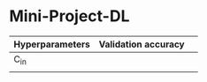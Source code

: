 # Mini-Project-DL
| Hyperparameters   |  Validation accuracy |  |
| :---        |    :----:   |          ---: |
|   C<sub>in</sub>  |     |    |
|    |         |    |
